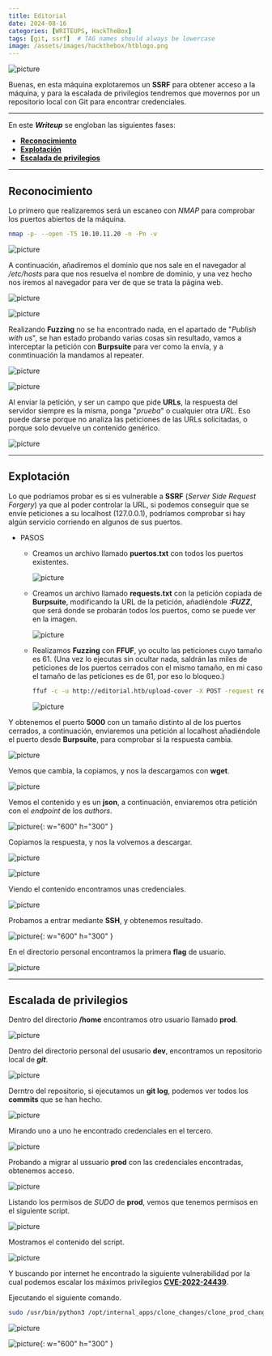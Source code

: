 ```yaml
---
title: Editorial
date: 2024-08-16
categories: [WRITEUPS, HackTheBox]
tags: [git, ssrf]  # TAG names should always be lowercase
image: /assets/images/hackthebox/htblogo.png
---
```


![picture](/assets/images/hackthebox/editorial1.png)

Buenas, en esta máquina explotaremos un **SSRF** para obtener acceso a la máquina, y para la escalada de privilegios tendremos que movernos por un repositorio local con Git para encontrar credenciales.

---

En este ***Writeup*** se engloban las siguientes fases:
- **[Reconocimiento](#reconocimiento)**
- **[Explotación](#explotación)**
- **[Escalada de privilegios](#escalada-de-privilegios)**

---

## **Reconocimiento**

Lo primero que realizaremos será un escaneo con *NMAP* para comprobar los puertos abiertos de la máquina.

```bash
nmap -p- --open -T5 10.10.11.20 -n -Pn -v
```

![picture](/assets/images/hackthebox/editorial2.png)

A continuación, añadiremos el dominio que nos sale en el navegador al */etc/hosts* para que nos resuelva el nombre de dominio, y una vez hecho nos iremos al navegador para ver de que se trata la página web.

![picture](/assets/images/hackthebox/editorial3.png)

![picture](/assets/images/hackthebox/editorial4.png)

Realizando **Fuzzing** no se ha encontrado nada, en el apartado de "*Publish with us*", se han estado probando varias cosas sin resultado, vamos a interceptar la petición con **Burpsuite** para ver como la envía, y a conmtinuación la mandamos al repeater.

![picture](/assets/images/hackthebox/editorial5.png)

![picture](/assets/images/hackthebox/editorial6.png)

Al enviar la petición, y ser un campo que pide **URLs**, la respuesta del servidor siempre es la misma, ponga "*prueba*" o cualquier otra *URL*. Eso puede darse porque no analiza las peticiones de las URLs solicitadas, o porque solo devuelve un contenido genérico.

![picture](/assets/images/hackthebox/editorial7.png)

---

## **Explotación**

Lo que podríamos probar es si es vulnerable a **SSRF** (*Server Side Request Forgery*) ya que al poder controlar la URL, si podemos conseguir que se envíe peticiones a su localhost (127.0.0.1), podríamos comprobar si hay algún servicio corriendo en algunos de sus puertos.

- PASOS
    - Creamos un archivo llamado **puertos.txt** con todos los puertos existentes.

        ![picture](/assets/images/hackthebox/editorial8.png)

    - Creamos un archivo llamado **requests.txt** con la petición copiada de **Burpsuite**, modificando la URL de la petición, añadiéndole ***:FUZZ***, que será donde se probarán todos los puertos, como se puede ver en la imagen.

        ![picture](/assets/images/hackthebox/editorial9.png)

    - Realizamos **Fuzzing** con **FFUF**, yo oculto las peticiones cuyo tamaño es 61. (Una vez lo ejecutas sin ocultar nada, saldrán las miles de peticiones de los puertos cerrados con el mismo tamaño, en mi caso el tamaño de las peticiones es de 61, por eso lo bloqueo.)

        ```bash
        ffuf -c -u http://editorial.htb/upload-cover -X POST -request request.txt -w puertos.txt:FUZZ -fs 61
        ```

        ![picture](/assets/images/hackthebox/editorial10.png)

Y obtenemos el puerto **5000** con un tamaño distinto al de los puertos cerrados, a continuación, enviaremos una petición al localhost añadiéndole el puerto desde **Burpsuite**, para comprobar si la respuesta cambia.

![picture](/assets/images/hackthebox/editorial11.png)

Vemos que cambia, la copiamos, y nos la descargamos con **wget**.

![picture](/assets/images/hackthebox/editorial12.png)

Vemos el contenido y es un **json**, a continuación, enviaremos otra petición con el *endpoint* de los *authors*.

![picture](/assets/images/hackthebox/editorial13.png){: w="600" h="300" }

Copiamos la respuesta, y nos la volvemos a descargar.

![picture](/assets/images/hackthebox/editorial14.png)

![picture](/assets/images/hackthebox/editorial15.png)

Viendo el contenido encontramos unas credenciales.

![picture](/assets/images/hackthebox/editorial16.png)

Probamos a entrar mediante **SSH**, y obtenemos resultado.

![picture](/assets/images/hackthebox/editorial17.png){: w="600" h="300" }

En el directorio personal encontramos la primera **flag** de usuario.

![picture](/assets/images/hackthebox/editorial18.png)

---

## **Escalada de privilegios**

Dentro del directorio **/home** encontramos otro usuario llamado **prod**.

![picture](/assets/images/hackthebox/editorial19.png)

Dentro del directorio personal del ususario **dev**, encontramos un repositorio local de ***git***.

![picture](/assets/images/hackthebox/editorial20.png)

Derntro del repositorio, si ejecutamos un **git log**, podemos ver todos los **commits** que se han hecho.

![picture](/assets/images/hackthebox/editorial21.png)

Mirando uno a uno he encontrado credenciales en el tercero.

![picture](/assets/images/hackthebox/editorial22.png)

Probando a migrar al ussuario **prod** con las credenciales encontradas, obtenemos acceso.

![picture](/assets/images/hackthebox/editorial23.png)

Listando los permisos de *SUDO* de **prod**, vemos que tenemos permisos en el siguiente script.

![picture](/assets/images/hackthebox/editorial25.png)

Mostramos el contenido del script.

![picture](/assets/images/hackthebox/editorial26.png)

Y buscando por internet he encontrado la siguiente vulnerabilidad por la cual podemos escalar los máximos privilegios [**CVE-2022-24439**](https://security.snyk.io/vuln/SNYK-PYTHON-GITPYTHON-3113858).

Ejecutando el siguiente comando.

```bash
sudo /usr/bin/python3 /opt/internal_apps/clone_changes/clone_prod_change.py "ext::sh -c cat% /root/root.txt% >% /tmp/root"
```

![picture](/assets/images/hackthebox/editorial27.png)

![picture](/assets/images/hackthebox/editorial28.png){: w="600" h="300" }

